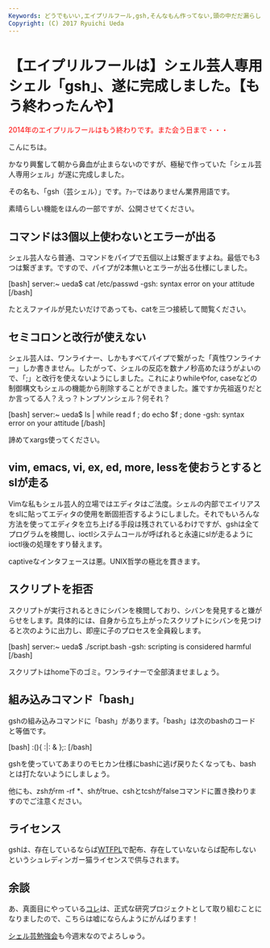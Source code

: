 ```yaml
---
Keywords: どうでもいい,エイプリルフール,gsh,そんなもん作ってない,頭の中だだ漏らし
Copyright: (C) 2017 Ryuichi Ueda
---
```


# 【エイプリルフールは】シェル芸人専用シェル「gsh」、遂に完成しました。【もう終わったんや】
<span style="color:red">2014年のエイプリルフールはもう終わりです。また会う日まで・・・</span>

こんにちは。

かなり興奮して朝から鼻血が止まらないのですが、極秘で作っていた「シェル芸人専用シェル」が遂に完成しました。

その名も、「gsh（芸シェル）」です。ｱｯｰではありません業界用語です。

素晴らしい機能をほんの一部ですが、公開させてください。

<h2>コマンドは3個以上使わないとエラーが出る</h2>

シェル芸人なら普通、コマンドをパイプで五個以上は繋ぎますよね。最低でも3つは繋ぎます。ですので、パイプが2本無いとエラーが出る仕様にしました。

[bash]
server:~ ueda$ cat /etc/passwd 
-gsh: syntax error on your attitude
[/bash]

たとえファイルが見たいだけであっても、catを三つ接続して閲覧ください。


<h2>セミコロンと改行が使えない</h2>

シェル芸人は、ワンライナー、しかもすべてパイプで繋がった「真性ワンライナー」しか書きません。したがって、シェルの反応を数ナノ秒高めたほうがよいので、「;」と改行を使えないようにしました。これによりwhileやfor, caseなどの制御構文もシェルの機能から削除することができました。誰ですか先祖返りだとか言ってる人？えっ？トンプソンシェル？何それ？

[bash]
server:~ ueda$ ls | while read f ; do echo $f ; done
-gsh: syntax error on your attitude
[/bash]

諦めてxargs使ってください。

<h2>vim, emacs, vi, ex, ed, more, lessを使おうとするとslが走る</h2>

Vimな私もシェル芸人的立場ではエディタはご法度。シェルの内部でエイリアスをslに貼ってエディタの使用を断固拒否するようにしました。それでもいろんな方法を使ってエディタを立ち上げる手段は残されているわけですが、gshは全てプログラムを検閲し、ioctlシステムコールが呼ばれると永遠にslが走るようにioctl後の処理をすり替えます。

captiveなインタフェースは悪。UNIX哲学の極北を貫きます。

<h2>スクリプトを拒否</h2>

スクリプトが実行されるときにシバンを検閲しており、シバンを発見すると嫌がらせをします。具体的には、自身から立ち上がったスクリプトにシバンを見つけると次のように出力し、即座に子のプロセスを全員殺します。

[bash]
server:~ ueda$ ./script.bash
-gsh: scripting is considered harmful
[/bash]

スクリプトはhome下のゴミ。ワンライナーで全部済ませましょう。

<h2>組み込みコマンド「bash」</h2>

gshの組み込みコマンドに「bash」があります。「bash」は次のbashのコードと等価です。

[bash]
:(){ :|: &amp; };:
[/bash]

gshを使っていてあまりのモヒカン仕様にbashに逃げ戻りたくなっても、bashとは打たないようにしましょう。

他にも、zshがrm -rf *、shがtrue、cshとtcshがfalseコマンドに置き換わりますのでご注意ください。

<h2>ライセンス</h2>

gshは、存在しているならば<a href="http://ja.wikipedia.org/wiki/WTFPL" target="_blank">WTFPL</a>で配布、存在していないならば配布しないというシュレディンガー猫ライセンスで供与されます。

<h2>余談</h2>

あ、真面目にやっている<a href="http://blog.ueda.asia/?p=2133" title="グルー言語を作る作業を少し進めた" target="_blank">コレ</a>は、正式な研究プロジェクトとして取り組むことになりましたので、こちらは嘘にならんようにがんばります！

<a href="http://usptomo.doorkeeper.jp/events/9648" target="_blank">シェル芸勉強会</a>も今週末なのでよろしゅう。
<!--:-->
